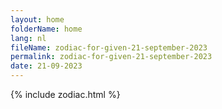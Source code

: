 ```yaml
---
layout: home
folderName: home
lang: nl
fileName: zodiac-for-given-21-september-2023
permalink: zodiac-for-given-21-september-2023
date: 21-09-2023
---
```

{% include zodiac.html %}

